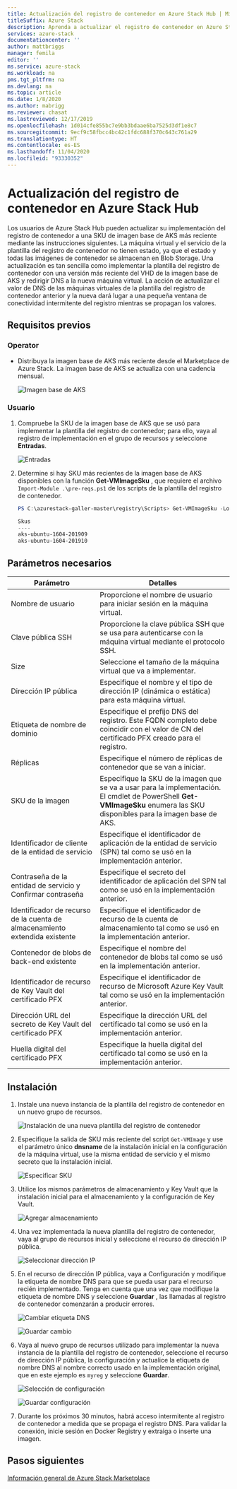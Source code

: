 ```yaml
---
title: Actualización del registro de contenedor en Azure Stack Hub | Microsoft Docs
titleSuffix: Azure Stack
description: Aprenda a actualizar el registro de contenedor en Azure Stack Hub.
services: azure-stack
documentationcenter: ''
author: mattbriggs
manager: femila
editor: ''
ms.service: azure-stack
ms.workload: na
pms.tgt_pltfrm: na
ms.devlang: na
ms.topic: article
ms.date: 1/8/2020
ms.author: mabrigg
ms.reviewer: chasat
ms.lastreviewed: 12/17/2019
ms.openlocfilehash: 1d014cfe855bc7e9bb3bdaae6ba7525d3df1e8c7
ms.sourcegitcommit: 9ecf9c58fbcc4bc42c1fdc688f370c643c761a29
ms.translationtype: HT
ms.contentlocale: es-ES
ms.lasthandoff: 11/04/2020
ms.locfileid: "93330352"
---
```

# <a name="update-the-container-registry-in-azure-stack-hub"></a>Actualización del registro de contenedor en Azure Stack Hub

Los usuarios de Azure Stack Hub pueden actualizar su implementación del registro de contenedor a una SKU de imagen base de AKS más reciente mediante las instrucciones siguientes. La máquina virtual y el servicio de la plantilla del registro de contenedor no tienen estado, ya que el estado y todas las imágenes de contenedor se almacenan en Blob Storage. Una actualización es tan sencilla como implementar la plantilla del registro de contenedor con una versión más reciente del VHD de la imagen base de AKS y redirigir DNS a la nueva máquina virtual. La acción de actualizar el valor de DNS de las máquinas virtuales de la plantilla del registro de contenedor anterior y la nueva dará lugar a una pequeña ventana de conectividad intermitente del registro mientras se propagan los valores.

## <a name="prerequisites"></a>Requisitos previos

### <a name="operator"></a>Operator

- Distribuya la imagen base de AKS más reciente desde el Marketplace de Azure Stack. La imagen base de AKS se actualiza con una cadencia mensual.

  ![Imagen base de AKS](./media/container-registry-template-updating-tzl/aks-base-image.png)

### <a name="user"></a>Usuario

1.  Compruebe la SKU de la imagen base de AKS que se usó para implementar la plantilla del registro de contenedor; para ello, vaya al registro de implementación en el grupo de recursos y seleccione **Entradas**.

    ![Entradas](./media/container-registry-template-updating-tzl/inputs.png)

2.  Determine si hay SKU más recientes de la imagen base de AKS disponibles con la función **Get-VMImageSku** , que requiere el archivo `Import-Module .\pre-reqs.ps1` de los scripts de la plantilla del registro de contenedor.

    ```powershell  
    PS C:\azurestack-galler-master\registry\Scripts> Get-VMImageSku -Location Shanghai
    
    Skus                  
    ----                  
    aks-ubuntu-1604-201909
    aks-ubuntu-1604-201910 
    ```

## <a name="parameters-required"></a>Parámetros necesarios

| Parámetro | Detalles |
| --- | --- |
| Nombre de usuario | Proporcione el nombre de usuario para iniciar sesión en la máquina virtual. |
| Clave pública SSH | Proporcione la clave pública SSH que se usa para autenticarse con la máquina virtual mediante el protocolo SSH. |
| Size | Seleccione el tamaño de la máquina virtual que va a implementar. |
| Dirección IP pública | Especifique el nombre y el tipo de dirección IP (dinámica o estática) para esta máquina virtual. |
| Etiqueta de nombre de dominio | Especifique el prefijo DNS del registro. Este FQDN completo debe coincidir con el valor de CN del certificado PFX creado para el registro. |
| Réplicas | Especifique el número de réplicas de contenedor que se van a iniciar. |
| SKU de la imagen | Especifique la SKU de la imagen que se va a usar para la implementación. El cmdlet de PowerShell **Get-VMImageSku** enumera las SKU disponibles para la imagen base de AKS. |
| Identificador de cliente de la entidad de servicio | Especifique el identificador de aplicación de la entidad de servicio (SPN) tal como se usó en la implementación anterior. |
| Contraseña de la entidad de servicio y Confirmar contraseña | Especifique el secreto del identificador de aplicación del SPN tal como se usó en la implementación anterior. |
| Identificador de recurso de la cuenta de almacenamiento extendida existente | Especifique el identificador de recurso de la cuenta de almacenamiento tal como se usó en la implementación anterior. |
| Contenedor de blobs de back-end existente | Especifique el nombre del contenedor de blobs tal como se usó en la implementación anterior. |
| Identificador de recurso de Key Vault del certificado PFX | Especifique el identificador de recurso de Microsoft Azure Key Vault tal como se usó en la implementación anterior. |
| Dirección URL del secreto de Key Vault del certificado PFX | Especifique la dirección URL del certificado tal como se usó en la implementación anterior. |
| Huella digital del certificado PFX | Especifique la huella digital del certificado tal como se usó en la implementación anterior. |

## <a name="installation"></a>Instalación

1.  Instale una nueva instancia de la plantilla del registro de contenedor en un nuevo grupo de recursos.

    ![Instalación de una nueva plantilla del registro de contenedor](./media/container-registry-template-updating-tzl/new-instance.png)

2.  Especifique la salida de SKU más reciente del script `Get-VMImage` y use el parámetro único **dnsname** de la instalación inicial en la configuración de la máquina virtual, use la misma entidad de servicio y el mismo secreto que la instalación inicial.

    ![Especificar SKU](./media/container-registry-template-updating-tzl/sku.png)

3.  Utilice los mismos parámetros de almacenamiento y Key Vault que la instalación inicial para el almacenamiento y la configuración de Key Vault.

    ![Agregar almacenamiento](./media/container-registry-template-updating-tzl/storage.png)

1.  Una vez implementada la nueva plantilla del registro de contenedor, vaya al grupo de recursos inicial y seleccione el recurso de dirección IP pública.

    ![Seleccionar dirección IP](./media/container-registry-template-updating-tzl/ip.png)

1.  En el recurso de dirección IP pública, vaya a Configuración y modifique la etiqueta de nombre DNS para que se pueda usar para el recurso recién implementado. Tenga en cuenta que una vez que modifique la etiqueta de nombre DNS y seleccione **Guardar** , las llamadas al registro de contenedor comenzarán a producir errores.

    ![Cambiar etiqueta DNS](./media/container-registry-template-updating-tzl/dns.png)
    
    ![Guardar cambio](./media/container-registry-template-updating-tzl/save.png)

2.  Vaya al nuevo grupo de recursos utilizado para implementar la nueva instancia de la plantilla del registro de contenedor, seleccione el recurso de dirección IP pública, la configuración y actualice la etiqueta de nombre DNS al nombre correcto usado en la implementación original, que en este ejemplo es `myreg` y seleccione **Guardar**.

    ![Selección de configuración](./media/container-registry-template-updating-tzl/select-configuration.png)
    
    ![Guardar configuración](./media/container-registry-template-updating-tzl/save-configuration.png)

3.  Durante los próximos 30 minutos, habrá acceso intermitente al registro de contenedor a medida que se propaga el registro DNS. Para validar la conexión, inicie sesión en Docker Registry y extraiga o inserte una imagen.

## <a name="next-steps"></a>Pasos siguientes

[Información general de Azure Stack Marketplace](../../operator/azure-stack-marketplace.md)
